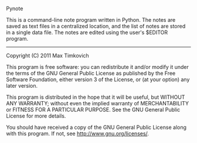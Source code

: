 Pynote

This is a command-line note program written in Python. The notes are saved as text files in a centralized location, and the list of notes are stored in a single data file. The notes are edited using the user's $EDITOR program.

-----------------------------------------------------------------------------

Copyright (C) 2011 Max Timkovich

This program is free software: you can redistribute it and/or modify
it under the terms of the GNU General Public License as published by
the Free Software Foundation, either version 3 of the License, or
(at your option) any later version.

This program is distributed in the hope that it will be useful,
but WITHOUT ANY WARRANTY; without even the implied warranty of
MERCHANTABILITY or FITNESS FOR A PARTICULAR PURPOSE.  See the
GNU General Public License for more details.

You should have received a copy of the GNU General Public License
along with this program. If not, see <http://www.gnu.org/licenses/>.

